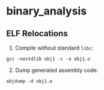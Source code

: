 # binary_analysis
## ELF Relocations
1. Compile without standard `libc`:

`gcc -nostdlib obj1 -c -o obj1.o`

2. Dump generated assembly code:

`objdump -d obj1.o`
